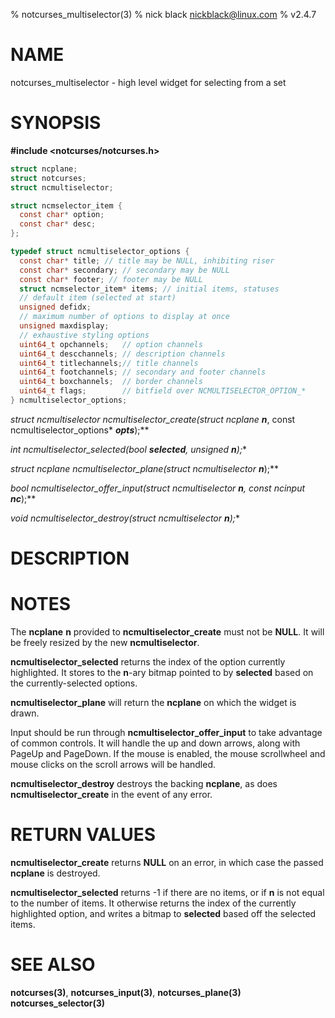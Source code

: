% notcurses_multiselector(3)
% nick black <nickblack@linux.com>
% v2.4.7

# NAME

notcurses_multiselector - high level widget for selecting from a set

# SYNOPSIS

**#include <notcurses/notcurses.h>**

```c
struct ncplane;
struct notcurses;
struct ncmultiselector;

struct ncmselector_item {
  const char* option;
  const char* desc;
};

typedef struct ncmultiselector_options {
  const char* title; // title may be NULL, inhibiting riser
  const char* secondary; // secondary may be NULL
  const char* footer; // footer may be NULL
  struct ncmselector_item* items; // initial items, statuses
  // default item (selected at start)
  unsigned defidx;
  // maximum number of options to display at once
  unsigned maxdisplay;
  // exhaustive styling options
  uint64_t opchannels;   // option channels
  uint64_t descchannels; // description channels
  uint64_t titlechannels;// title channels
  uint64_t footchannels; // secondary and footer channels
  uint64_t boxchannels;  // border channels
  uint64_t flags;        // bitfield over NCMULTISELECTOR_OPTION_*
} ncmultiselector_options;
```

**struct ncmultiselector* ncmultiselector_create(struct ncplane* ***n***, const ncmultiselector_options* ***opts***);**

**int ncmultiselector_selected(bool* ***selected***, unsigned ***n***);**

**struct ncplane* ncmultiselector_plane(struct ncmultiselector* ***n***);**

**bool ncmultiselector_offer_input(struct ncmultiselector* ***n***, const ncinput* ***nc***);**

**void ncmultiselector_destroy(struct ncmultiselector* ***n***);**

# DESCRIPTION

# NOTES

The **ncplane** **n** provided to **ncmultiselector_create** must not be
**NULL**. It will be freely resized by the new **ncmultiselector**.

**ncmultiselector_selected** returns the index of the option currently
highlighted. It stores to the **n**-ary bitmap pointed to by **selected**
based on the currently-selected options.

**ncmultiselector_plane** will return the **ncplane** on which the widget is
drawn.

Input should be run through **ncmultiselector_offer_input** to take advantage
of common controls. It will handle the up and down arrows, along with PageUp
and PageDown. If the mouse is enabled, the mouse scrollwheel and mouse clicks
on the scroll arrows will be handled.

**ncmultiselector_destroy** destroys the backing **ncplane**, as does
**ncmultiselector_create** in the event of any error.

# RETURN VALUES

**ncmultiselector_create** returns **NULL** on an error, in which case the
passed **ncplane** is destroyed.

**ncmultiselector_selected** returns -1 if there are no items, or if **n** is
not equal to the number of items. It otherwise returns the index of the
currently highlighted option, and writes a bitmap to **selected** based off
the selected items.

# SEE ALSO

**notcurses(3)**,
**notcurses_input(3)**,
**notcurses_plane(3)**
**notcurses_selector(3)**
